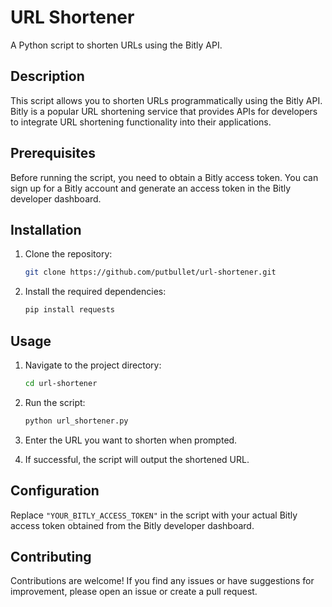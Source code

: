 # URL Shortener

A Python script to shorten URLs using the Bitly API.

## Description

This script allows you to shorten URLs programmatically using the Bitly API. Bitly is a popular URL shortening service that provides APIs for developers to integrate URL shortening functionality into their applications.

## Prerequisites

Before running the script, you need to obtain a Bitly access token. You can sign up for a Bitly account and generate an access token in the Bitly developer dashboard.

## Installation

1. Clone the repository:

    ```bash
    git clone https://github.com/putbullet/url-shortener.git
    ```

2. Install the required dependencies:

    ```bash
    pip install requests
    ```

## Usage

1. Navigate to the project directory:

    ```bash
    cd url-shortener
    ```

2. Run the script:

    ```bash
    python url_shortener.py
    ```

3. Enter the URL you want to shorten when prompted.

4. If successful, the script will output the shortened URL.

## Configuration

Replace `"YOUR_BITLY_ACCESS_TOKEN"` in the script with your actual Bitly access token obtained from the Bitly developer dashboard.

## Contributing

Contributions are welcome! If you find any issues or have suggestions for improvement, please open an issue or create a pull request.

